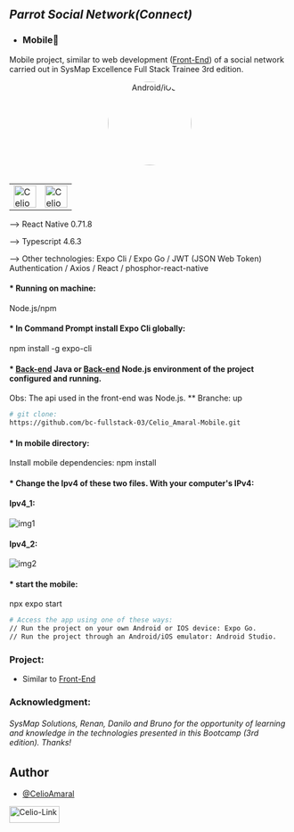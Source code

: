 ## <i> Parrot Social Network(Connect) </i>
- ### Mobile:iphone:
Mobile project, similar to web development ([Front-End](https://github.com/bc-fullstack-03/Celio_Amaral-Frontend)) of a social network carried out in SysMap Excellence Full Stack Trainee 3rd edition.

<div align="center">
  <img align="center" alt="Android/iOS" height="150" widith= "150" style="border-radius: 50%;" src="https://codenesia.id/storage/2022/04/react-native_large.jpeg">
</div><br>

<table>
  <tr>
    <td><img align="center" alt="Celio-React-Native" height="40" width="40" src="https://ih1.redbubble.net/image.1461225025.4684/ur,pin_large_front,square,600x600.jpg"></td>
    <td><img align="center" alt="Celio-Typescript" height="40" width="40" src="https://cdn.jsdelivr.net/gh/devicons/devicon/icons/typescript/typescript-original.svg"></td>
  </tr>
 </table>
 
--> React Native 0.71.8
 
--> Typescript 4.6.3
 
--> Other technologies: Expo Cli / Expo Go / JWT (JSON Web Token) Authentication / Axios / React / phosphor-react-native

#### * Running on machine:
Node.js/npm

#### * In Command Prompt install Expo Cli globally:
npm install -g expo-cli

#### * [Back-end](https://github.com/bc-fullstack-03/Celio_Amaral-Backend) Java or [Back-end](https://github.com/CelioAmaral/backend/tree/up) Node.js environment of the project configured and running.

Obs: The api used in the front-end was Node.js.
** Branche: up

```bash
# git clone:
https://github.com/bc-fullstack-03/Celio_Amaral-Mobile.git
```

#### * In mobile directory:
Install mobile dependencies:
npm install

#### * Change the Ipv4 of these two files. With your computer's IPv4:
#### Ipv4_1:
![img1](https://github.com/bc-fullstack-03/Celio-Amaral_Mobile/blob/main/public/ipv4_1.png)

#### Ipv4_2:
![img2](https://github.com/bc-fullstack-03/Celio-Amaral_Mobile/blob/main/public/ipv4_2.png)

#### * start the mobile:
npx expo start

```bash
# Access the app using one of these ways:
// Run the project on your own Android or IOS device: Expo Go.
// Run the project through an Android/iOS emulator: Android Studio.
```

### Project:
- Similar to [Front-End](https://github.com/bc-fullstack-03/Celio_Amaral-Frontend)

### Acknowledgment:
<h6 align="left">
SysMap Solutions, Renan, Danilo and Bruno for the opportunity of learning and knowledge in the technologies presented in this Bootcamp (3rd edition). Thanks!
</h6>

## Author
- [@CelioAmaral](https://github.com/CelioAmaral)
<div>
  <a href="https://www.linkedin.com/in/celioamaral20" target="_blank"><img align="center" alt="Celio-Link" height="30" width="90" src="https://img.shields.io/badge/-LinkedIn-%230077B5?style=flat&logo=linkedin&logoColor=white" target="_blank"></a> 
</div>

